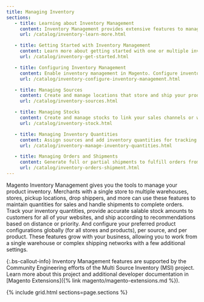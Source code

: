 ```yaml
---
title: Managing Inventory
sections:
   - title: Learning about Inventory Management
     content: Inventory Management provides extensive features to manage product quantities, source locations, configurations, and shipments. Learn more about Single and Multi Source support, workflows, terms, and getting started.
     url: /catalog/inventory-learn-more.html

   - title: Getting Started with Inventory Management
     content: Learn more about getting started with one or multiple inventory and shipping locations, expanding your stores, and more.
     url: /catalog/inventory-get-started.html

   - title: Configuring Inventory Management
     content: Enable inventory management in Magento. Configure inventory settings at the global to product level for stocks, sources, and products. These settings include thresholds, backorders, and more.
     url: /catalog/inventory-configure-inventory-management.html

   - title: Managing Sources
     content: Create and manage locations that store and ship your products. Single Source merchants use the Default Source for all product inventory while Multi Source merchants use additional custom sources.
     url: /catalog/inventory-sources.html

   - title: Managing Stocks
     content: Create and manage stocks to link your sales channels or websites to sources. Stocks provide an aggregated salable quantity of products. Single Source merchants use the Default Stock while Multi Source merchants use additional custom stocks.
     url: /catalog/inventory-stock.html

   - title: Managing Inventory Quantities
     content: Assign sources and add inventory quantities for tracking and selling products across locations. Update amounts per product, through bulk actions, or import and export features.
     url: /catalog/inventory-manage-inventory-quantities.html

   - title: Managing Orders and Shipments
     content: Generate full or partial shipments to fulfill orders from one or more sources, return stock to sources when issuing credit memos, and manage unshipped orders.
     url: /catalog/inventory-orders-shipment.html
---
```


Magento Inventory Management gives you the tools to manage your product inventory. Merchants with a single store to multiple warehouses, stores, pickup locations, drop shippers, and more can use these features to maintain quantities for sales and handle shipments to complete orders. Track your inventory quantities, provide accurate salable stock amounts to customers for all of your websites, and ship according to recommendations based on distance or priority. And configure your preferred product configurations globally (for all stores and products), per source, and per product. These features grow with your business, allowing you to work from a single warehouse or complex shipping networks with a few additional settings.

{:.bs-callout-info}
Inventory Management features are supported by the Community Engineering efforts of the Multi Source Inventory (MSI) project. Learn more about this project and additional developer documentation in [Magento Extensions]({% link magento/magento-extensions.md %}).

{% include grid.html sections=page.sections %}
